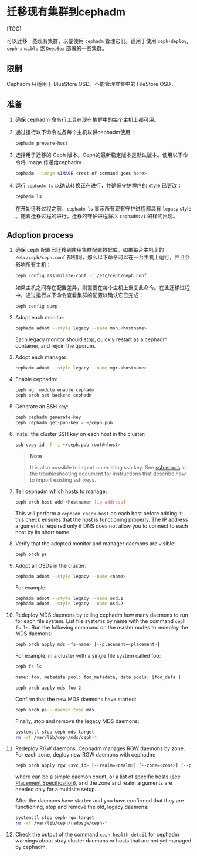 # 迁移现有集群到cephadm

[TOC]

可以迁移一些现有集群，以便使用 `cephadm` 管理它们。适用于使用 `ceph-deploy`, `ceph-ansible` 或 `DeepSea` 部署的一些集群。

## 限制

Cephadm 只适用于 BlueStore OSD。不能管理群集中的 FileStore OSD 。

## 准备

1. 确保 cephadm 命令行工具在现有集群中的每个主机上都可用。

2. 通过运行以下命令准备每个主机以供cephadm使用：

   ```bash
   cephadm prepare-host
   ```

3. 选择用于迁移的 Ceph 版本。Ceph的最新稳定版本是默认版本。使用以下命令将 image 传递给cephadm：

   ```bash
   cephadm --image $IMAGE <rest of command goes here>
   ```
   
4. 运行 `cephadm ls` 以确认转换正在进行，并确保守护程序的 style 已更改：

   ```bash
   cephadm ls
   ```

   在开始迁移过程之前，`cephadm ls` 显示所有现有守护进程都具有 `legacy` style 。随着迁移过程的进行，迁移的守护进程将以 `cephadm:v1` 的样式出现。

## Adoption process

1. 确保 ceph 配置已迁移到使用集群配置数据库。如果每台主机上的 `/etc/ceph/ceph.conf` 都相同，那么以下命令可以在一台主机上运行，并且会影响所有主机：

   ```bash
   ceph config assimilate-conf -i /etc/ceph/ceph.conf
   ```

   如果主机之间存在配置差异，则需要在每个主机上重复此命令。在此迁移过程中，通过运行以下命令查看集群的配置以确认它已完成：

   ```bash
   ceph config dump
   ```

2. Adopt each monitor:

   ```bash
   cephadm adopt --style legacy --name mon.<hostname>
   ```

   Each legacy monitor should stop, quickly restart as a cephadm container, and rejoin the quorum.

3. Adopt each manager:

   ```bash
   cephadm adopt --style legacy --name mgr.<hostname>
   ```

4. Enable cephadm:

   ```bash
   ceph mgr module enable cephadm
   ceph orch set backend cephadm
   ```

5. Generate an SSH key:

   ```bash
   ceph cephadm generate-key
   ceph cephadm get-pub-key > ~/ceph.pub
   ```

6. Install the cluster SSH key on each host in the cluster:

   ```bash
   ssh-copy-id -f -i ~/ceph.pub root@<host>
   ```

   > **Note**
   >
   > It is also possible to import an existing ssh key. See [ssh errors](https://docs.ceph.com/en/latest/cephadm/troubleshooting/#cephadm-ssh-errors) in the troubleshooting document for instructions that describe how to import existing ssh keys.

7. Tell cephadm which hosts to manage:

   ```bash
   ceph orch host add <hostname> [ip-address]
   ```

   This will perform a `cephadm check-host` on each host before adding it; this check ensures that the host is functioning properly. The IP address argument is required only if DNS does not allow you to connect to each host by its short name.

8. Verify that the adopted monitor and manager daemons are visible:

   ```bash
   ceph orch ps
   ```

9. Adopt all OSDs in the cluster:

   ```bash
   cephadm adopt --style legacy --name <name>
   ```

   For example:

   ```bash
   cephadm adopt --style legacy --name osd.1
   cephadm adopt --style legacy --name osd.2
   ```

10. Redeploy MDS daemons by telling cephadm how many daemons to run for each file system. List file systems by name with the command `ceph fs ls`. Run the following command on the master nodes to redeploy the MDS daemons:

    ```bash
    ceph orch apply mds <fs-name> [--placement=<placement>]
    ```

    For example, in a cluster with a single file system called foo:

    ```bash
    ceph fs ls
    ```

    ```bash
    name: foo, metadata pool: foo_metadata, data pools: [foo_data ]
    ```

    ```bash
    ceph orch apply mds foo 2
    ```

    Confirm that the new MDS daemons have started:

    ```bash
    ceph orch ps --daemon-type mds
    ```

    Finally, stop and remove the legacy MDS daemons:

    ```bash
    systemctl stop ceph-mds.target
    rm -rf /var/lib/ceph/mds/ceph-*
    ```

11. Redeploy RGW daemons. Cephadm manages RGW daemons by zone. For each zone, deploy new RGW daemons with cephadm:

    ```bash
    ceph orch apply rgw <svc_id> [--realm=<realm>] [--zone=<zone>] [--port=<port>] [--ssl] [--placement=<placement>]
    ```

    where *<placement>* can be a simple daemon count, or a list of specific hosts (see [Placement Specification](https://docs.ceph.com/en/latest/cephadm/service-management/#orchestrator-cli-placement-spec)), and the zone and realm arguments are needed only for a multisite setup.

    After the daemons have started and you have confirmed that they are functioning, stop and remove the old, legacy daemons:

    ```bash
    systemctl stop ceph-rgw.target
    rm -rf /var/lib/ceph/radosgw/ceph-*
    ```

12. Check the output of the command `ceph health detail` for cephadm warnings about stray cluster daemons or hosts that are not yet managed by cephadm.
